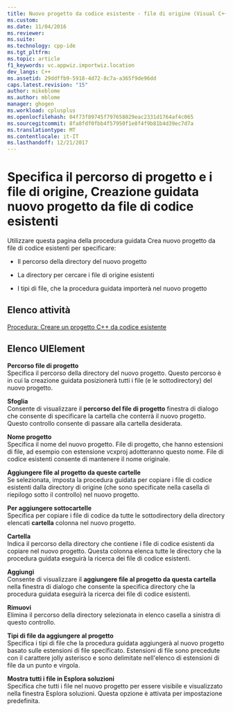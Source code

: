 ```yaml
---
title: Nuovo progetto da codice esistente - file di origine (Visual C++) | Documenti Microsoft
ms.custom: 
ms.date: 11/04/2016
ms.reviewer: 
ms.suite: 
ms.technology: cpp-ide
ms.tgt_pltfrm: 
ms.topic: article
f1_keywords: vc.appwiz.importwiz.location
dev_langs: C++
ms.assetid: 29ddffb9-5918-4d72-8c7a-a365f9de96dd
caps.latest.revision: "15"
author: mikeblome
ms.author: mblome
manager: ghogen
ms.workload: cplusplus
ms.openlocfilehash: 04f73f89745f797658029eac2331d1764af4c065
ms.sourcegitcommit: 8fa8fdf0fbb4f57950f1e8f4f9b81b4d39ec7d7a
ms.translationtype: MT
ms.contentlocale: it-IT
ms.lasthandoff: 12/21/2017
---
```

# <a name="specify-project-location-and-source-files-create-new-project-from-existing-code-files-wizard"></a>Specifica il percorso di progetto e i file di origine, Creazione guidata nuovo progetto da file di codice esistenti
Utilizzare questa pagina della procedura guidata Crea nuovo progetto da file di codice esistenti per specificare:  
  
-   Il percorso della directory del nuovo progetto  
  
-   La directory per cercare i file di origine esistenti  
  
-   I tipi di file, che la procedura guidata importerà nel nuovo progetto  
  
## <a name="task-list"></a>Elenco attività  
 [Procedura: Creare un progetto C++ da codice esistente](../ide/how-to-create-a-cpp-project-from-existing-code.md)  
  
## <a name="uielement-list"></a>Elenco UIElement  
 **Percorso file di progetto**  
 Specifica il percorso della directory del nuovo progetto. Questo percorso è in cui la creazione guidata posizionerà tutti i file (e le sottodirectory) del nuovo progetto.  
  
 **Sfoglia**  
 Consente di visualizzare il **percorso del file di progetto** finestra di dialogo che consente di specificare la cartella che conterrà il nuovo progetto. Questo controllo consente di passare alla cartella desiderata.  
  
 **Nome progetto**  
 Specifica il nome del nuovo progetto. File di progetto, che hanno estensioni di file, ad esempio con estensione vcxproj adotteranno questo nome. File di codice esistenti consente di mantenere il nome originale.  
  
 **Aggiungere file al progetto da queste cartelle**  
 Se selezionata, imposta la procedura guidata per copiare i file di codice esistenti dalla directory di origine (che sono specificate nella casella di riepilogo sotto il controllo) nel nuovo progetto.  
  
 **Per aggiungere sottocartelle**  
 Specifica per copiare i file di codice da tutte le sottodirectory della directory elencati **cartella** colonna nel nuovo progetto.  
  
 **Cartella**  
 Indica il percorso della directory che contiene i file di codice esistenti da copiare nel nuovo progetto. Questa colonna elenca tutte le directory che la procedura guidata eseguirà la ricerca dei file di codice esistenti.  
  
 **Aggiungi**  
 Consente di visualizzare il **aggiungere file al progetto da questa cartella** nella finestra di dialogo che consente la specifica directory che la procedura guidata eseguirà la ricerca dei file di codice esistenti.  
  
 **Rimuovi**  
 Elimina il percorso della directory selezionata in elenco casella a sinistra di questo controllo.  
  
 **Tipi di file da aggiungere al progetto**  
 Specifica i tipi di file che la procedura guidata aggiungerà al nuovo progetto basato sulle estensioni di file specificato. Estensioni di file sono precedute con il carattere jolly asterisco e sono delimitate nell'elenco di estensioni di file da un punto e virgola.  
  
 **Mostra tutti i file in Esplora soluzioni**  
 Specifica che tutti i file nel nuovo progetto per essere visibile e visualizzato nella finestra Esplora soluzioni. Questa opzione è attivata per impostazione predefinita.